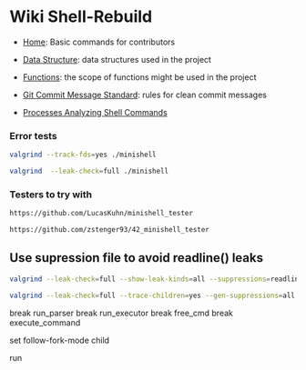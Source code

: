 # Wiki Shell-Rebuild
- [Home](https://github.com/iliamunaev/Shell-Rebuild/wiki): Basic commands for contributors

- [Data Structure](https://github.com/iliamunaev/Shell-Rebuild/wiki/Data-Structure): data structures used in the project

- [Functions](https://github.com/iliamunaev/Shell-Rebuild/wiki/Functions): the scope of functions might be used in the project

- [Git Commit Message Standard](https://github.com/iliamunaev/Shell-Rebuild/wiki/Git-Commit-Message-Standard): rules for clean commit messages

- [Processes Analyzing Shell Commands](https://github.com/iliamunaev/Shell-Rebuild/wiki/Process-Management-Shell-Commands)

### Error tests
```bash
valgrind --track-fds=yes ./minishell
```
```bash
valgrind  --leak-check=full ./minishell
 ```
### Testers to try with
```bash
https://github.com/LucasKuhn/minishell_tester
```
```bash
https://github.com/zstenger93/42_minishell_tester
```


## Use supression file to avoid readline() leaks
```bash
valgrind --leak-check=full --show-leak-kinds=all --suppressions=readline.supp ./minishell
```

```bash
valgrind --leak-check=full --trace-children=yes --gen-suppressions=all --show-leak-kinds=all --track-fds=yes --suppressions=readline.supp ./minishell
```

 break run_parser
break run_executor
break free_cmd
break execute_command

set follow-fork-mode child

run

